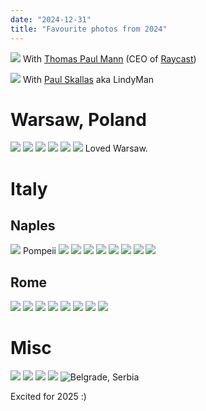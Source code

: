 ```yaml
---
date: "2024-12-31"
title: "Favourite photos from 2024"
---
```


![](/parsa-thomas.jpeg)
With [Thomas Paul Mann](https://x.com/thomaspaulmann) (CEO of [Raycast](https://www.raycast.com/))

![](/lindyman.jpeg)
With [Paul Skallas](https://x.com/PaulSkallas) aka LindyMan

# Warsaw, Poland

![](/thomas-parsa.jpeg)
![](/peacock-lady.jpeg)
![](/warsaw-water.jpeg)
![](/warsaw-water-2.jpeg)
![](/warsaw-grass.jpeg)
![](/warsaw-central.jpeg)
Loved Warsaw.

# Italy

## Naples

![](/pompeii.jpeg)
Pompeii
![](/b&w-geezer.jpeg)
![](/naples-uncles.jpeg)
![](/naples-me.jpeg)
![](/edgy-boat.jpeg)
![](/naples-building.jpeg)
![](/naples-sea.jpeg)
![](/naples-sea-2.jpeg)
![](/naples-me-2.jpeg)

## Rome

![](/rome-colosseum.jpeg)
![](/rome-wide.jpeg)
![](/rome-bernini.jpeg)
![](/rome-museum.jpeg)
![](/rome-shadows.jpeg)
![](/rome-river.jpeg)
![](/rome-shadows-2.jpeg)
![](/rome-fuji.jpeg)

# Misc

![](/berlin-car.jpeg)
![](/berlin-sunset.jpeg)
![](/berlin-church.jpeg)
![](/berlin-relaxing.jpeg)
![Belgrade, Serbia](/belgrade-wide.jpeg)

Excited for 2025 :)
